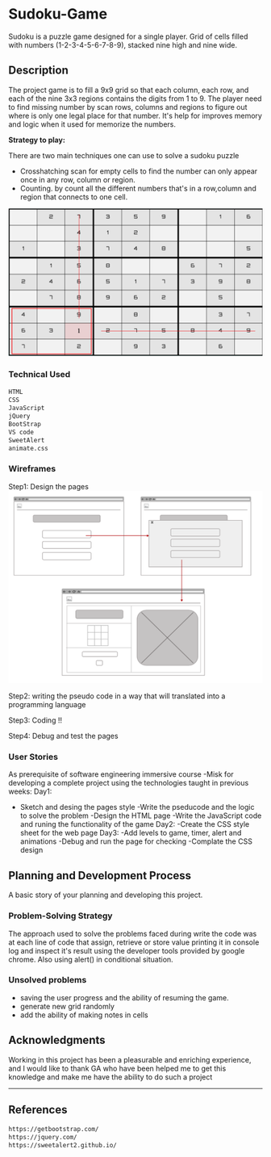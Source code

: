 # Sudoku-Game

Sudoku is a puzzle game designed for a single player. Grid of cells filled with numbers (1-2-3-4-5-6-7-8-9), stacked nine high and nine wide.

## Description

The project game is to fill a 9x9 grid so that each column, each row, and each of the nine 3x3 regions contains the digits from 1 to 9. The player need to find missing number by scan rows, columns and regions to figure out where is only one legal place for that number. It's help for improves memory and logic when it used for memorize the numbers.

**Strategy to play:**

There are two main techniques one can use to solve a sudoku puzzle
- Crosshatching
scan for empty cells to find the number can only appear once in any row, column or region.
- Counting.
by count all the different numbers that's in a row,column and region that connects to one cell.

![WireFrame](assets/img/tip.png)

### Technical Used

```
HTML
CSS
JavaScript
jQuery
BootStrap
VS code
SweetAlert
animate.css
```

### Wireframes

Step1:
Design the pages 
![WireFrame](assets/img/WireFrame.png)

Step2:
writing the pseudo code in a way that will translated into a programming language

Step3:
Coding !!

Step4: 
Debug and test the pages

### User Stories

As prerequisite of software engineering immersive course -Misk for developing a complete project using the technologies taught in previous weeks:
Day1:
- Sketch and desing the pages style
-Write the pseducode and the logic to solve the problem
-Design the HTML page
-Write the JavaScript code and runing the functionality of the game
Day2:
-Create the CSS style sheet for the web page
Day3:
-Add levels to game, timer, alert and animations
-Debug and run the page for checking 
-Complate the CSS design

## Planning and Development Process

A basic story of your planning and developing this project.

### Problem-Solving Strategy

The approach used to solve the problems faced during write the code was at each line of code that assign, retrieve or store value printing it in console log and inspect it's result using the developer tools provided by google chrome. Also using alert() in conditional situation.

### Unsolved problems

- saving the user progress and the ability of resuming the game.
- generate new grid randomly
- add the ability of making notes in cells


## Acknowledgments

Working in this project has been a pleasurable and enriching experience, and I would like to thank GA who have been helped me to get this knowledge and make me have the ability to do such a project

---

 ## References
 ```
 https://getbootstrap.com/
 https://jquery.com/
 https://sweetalert2.github.io/

 ```
